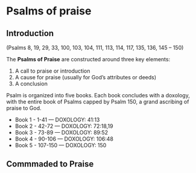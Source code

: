# Psalms of praise

## Introduction

(Psalms 8, 19, 29, 33, 100, 103, 104, 111, 113, 114, 117, 135, 136, 145 – 150)

The **Psalms of Praise** are constructed around three key elements: 

1. A call to praise or introduction
2. A cause for praise (usually for God’s attributes or deeds)
3. A conclusion

Psalm is organized into five books. Each book concludes with a doxology, with the entire book of Psalms capped by Psalm 150, a grand ascribing of praise to God.

- Book 1 - 1-41 &mdash; DOXOLOGY: 41:13  
- Book 2 - 42-72 &mdash; DOXOLOGY:  72:18,19 
- Book 3 - 73-89  &mdash; DOXOLOGY:  89:52
- Book 4 - 90-106 &mdash; DOXOLOGY:  106:48
- Book 5 - 107-150 &mdash; DOXOLOGY:  150

## Commmaded to Praise